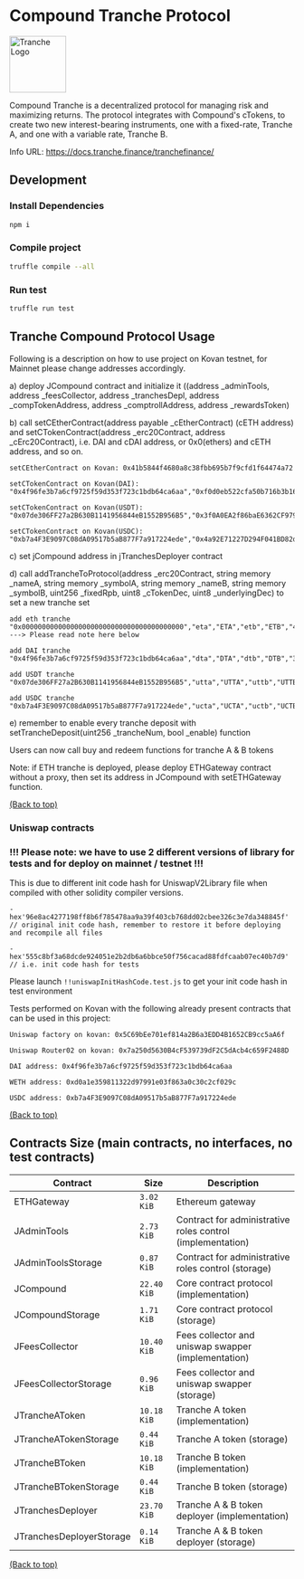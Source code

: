 <!-- Add banner here -->

# Compound Tranche Protocol

<img src="https://gblobscdn.gitbook.com/spaces%2F-MP969WsfbfQJJFgxp2K%2Favatar-1617981494187.png?alt=media" alt="Tranche Logo" width="100">

Compound Tranche is a decentralized protocol for managing risk and maximizing returns. The protocol integrates with Compound's cTokens, to create two new interest-bearing instruments, one with a fixed-rate, Tranche A, and one with a variable rate, Tranche B. 

Info URL: https://docs.tranche.finance/tranchefinance/

## Development

### Install Dependencies

```bash
npm i
```

### Compile project

```bash
truffle compile --all
```

### Run test

```bash
truffle run test
```

## Tranche Compound Protocol Usage

Following is a description on how to use project on Kovan testnet, for Mainnet please change addresses accordingly.

a) deploy JCompound contract and initialize it ((address _adminTools, address _feesCollector, address _tranchesDepl,
            address _compTokenAddress, address _comptrollAddress, address _rewardsToken)

b) call setCEtherContract(address payable _cEtherContract) (cETH address) and setCTokenContract(address _erc20Contract, address _cErc20Contract), i.e. DAI and cDAI address, or 0x0(ethers) and cETH address, and so on.

    setCEtherContract on Kovan: 0x41b5844f4680a8c38fbb695b7f9cfd1f64474a72

    setCTokenContract on Kovan(DAI): "0x4f96fe3b7a6cf9725f59d353f723c1bdb64ca6aa","0xf0d0eb522cfa50b716b3b1604c4f0fa6f04376ad"

    setCTokenContract on Kovan(USDT): "0x07de306FF27a2B630B1141956844eB1552B956B5","0x3f0A0EA2f86baE6362CF9799B523BA06647Da018"

    setCTokenContract on Kovan(USDC): "0xb7a4F3E9097C08dA09517b5aB877F7a917224ede","0x4a92E71227D294F041BD82dd8f78591B75140d63"

c) set jCompound address in jTranchesDeployer contract

d) call addTrancheToProtocol(address _erc20Contract, string memory _nameA, string memory _symbolA, 
            string memory _nameB, string memory _symbolB, uint256 _fixedRpb, uint8 _cTokenDec, uint8 _underlyingDec) to set a new tranche set

    add eth tranche "0x0000000000000000000000000000000000000000","eta","ETA","etb","ETB","40000000000000000","8","18" ---> Please read note here below

    add DAI tranche "0x4f96fe3b7a6cf9725f59d353f723c1bdb64ca6aa","dta","DTA","dtb","DTB","30000000000000000","8","18"

    add USDT tranche "0x07de306FF27a2B630B1141956844eB1552B956B5","utta","UTTA","uttb","UTTB","200000000000000","8","6"
    
    add USDC tranche "0xb7a4F3E9097C08dA09517b5aB877F7a917224ede","ucta","UCTA","uctb","UCTB","30000000000000","8","6"

e) remember to enable every tranche deposit with setTrancheDeposit(uint256 _trancheNum, bool _enable) function

Users can now call buy and redeem functions for tranche A & B tokens

Note: if ETH tranche is deployed, please deploy ETHGateway contract without a proxy, then set its address in JCompound with setETHGateway function.

[(Back to top)](#Compound-Tranche-Protocol)

### Uniswap contracts
### !!! Please note: we have to use 2 different versions of library for tests and for deploy on mainnet / testnet !!!

This is due to different init code hash for UniswapV2Library file when compiled with other solidity compiler versions.

    - hex'96e8ac4277198ff8b6f785478aa9a39f403cb768dd02cbee326c3e7da348845f' 
    // original init code hash, remember to restore it before deploying and recompile all files

    - hex'555c8bf3a68dcde924051e2b2db6a6bbce50f756cacad88fdfcaab07ec40b7d9' 
    // i.e. init code hash for tests

Please launch `!!uniswapInitHashCode.test.js` to get your init code hash in test environment

Tests performed on Kovan with the following already present contracts that can be used in this project:

    Uniswap factory on kovan: 0x5C69bEe701ef814a2B6a3EDD4B1652CB9cc5aA6f 
    
    Uniswap Router02 on kovan: 0x7a250d5630B4cF539739dF2C5dAcb4c659F2488D

    DAI address: 0x4f96fe3b7a6cf9725f59d353f723c1bdb64ca6aa

    WETH address: 0xd0a1e359811322d97991e03f863a0c30c2cf029c

    USDC address: 0xb7a4F3E9097C08dA09517b5aB877F7a917224ede

[(Back to top)](#Compound-Tranche-Protocol)


## Contracts Size (main contracts, no interfaces, no test contracts)

<table>
    <thead>
      <tr>
        <th>Contract</th>
        <th>Size</th>
        <th>Description</th>
      </tr>
    </thead>
    <tbody>
        <tr>
            <td>ETHGateway</td>
            <td><code>3.02 KiB</code></td>
            <td>Ethereum gateway</td>
        </tr>
        <tr>
            <td>JAdminTools</td>
            <td><code>2.73 KiB</code></td>
            <td>Contract for administrative roles control (implementation)</td>
        </tr>
        <tr>
            <td>JAdminToolsStorage</td>
            <td><code>0.87 KiB</code></td>
            <td>Contract for administrative roles control (storage)</td>
        </tr>
        <tr>
            <td>JCompound</td>
            <td><code>22.40 KiB</code></td>
            <td>Core contract protocol (implementation)</td>
        </tr>
        <tr>
            <td>JCompoundStorage</td>
            <td><code>1.71 KiB</code></td>
            <td>Core contract protocol (storage)</td>
        </tr>
        <tr>
            <td>JFeesCollector</td>
            <td><code>10.40 KiB</code></td>
            <td>Fees collector and uniswap swapper (implementation)</td>
        </tr>
        <tr>
            <td>JFeesCollectorStorage</td>
            <td><code>0.96 KiB</code></td>
            <td>Fees collector and uniswap swapper (storage)</td>
        </tr>
        <tr>
            <td>JTrancheAToken</td>
            <td><code>10.18 KiB</code></td>
            <td>Tranche A token (implementation)</td>
        </tr>
        <tr>
            <td>JTrancheATokenStorage</td>
            <td><code>0.44 KiB</code></td>
            <td>Tranche A token (storage)</td>
        </tr>
        <tr>
            <td>JTrancheBToken</td>
            <td><code>10.18 KiB</code></td>
            <td>Tranche B token (implementation)</td>
        </tr>
        <tr>
            <td>JTrancheBTokenStorage</td>
            <td><code>0.44 KiB</code></td>
            <td>Tranche B token (storage)</td>
        </tr>
        <tr>
            <td>JTranchesDeployer</td>
            <td><code>23.70 KiB</code></td>
            <td>Tranche A & B token deployer (implementation)</td>
        </tr>
        <tr>
            <td>JTranchesDeployerStorage</td>
            <td><code>0.14 KiB</code></td>
            <td>Tranche A & B token deployer (storage)</td>
        </tr>
    </tbody>
  </table>

  [(Back to top)](#Compound-Tranche-Protocol)
